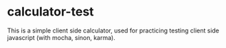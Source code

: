 # calculator-test
This is a simple client side calculator, used for practicing testing client side javascript (with mocha, sinon, karma).
